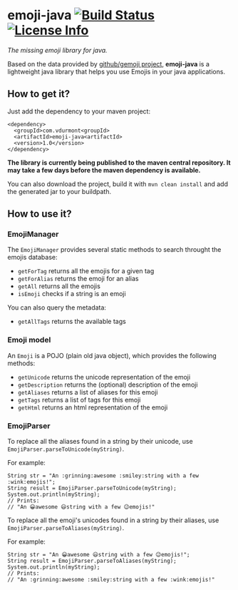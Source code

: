 emoji-java [![Build Status](https://travis-ci.org/vdurmont/emoji-java.svg?branch=master)](https://travis-ci.org/vdurmont/emoji-java) [![License Info](http://img.shields.io/badge/license-The%20MIT%20License-brightgreen.svg)](https://github.com/vdurmont/emoji-java/blob/master/LICENSE.md)
===

*The missing emoji library for java.*

Based on the data provided by [github/gemoji project](https://github.com/github/gemoji), **emoji-java** is a lightweight java library that helps you use Emojis in your java applications.

## How to get it?

Just add the dependency to your maven project:

```
<dependency>
  <groupId>com.vdurmont<groupId>
  <artifactId>emoji-java<artifactId>
  <version>1.0</version>
</dependency>
```

**The library is currently being published to the maven central repository. It may take a few days before the maven dependency is available.**

You can also download the project, build it with `mvn clean install` and add the generated jar to your buildpath.

## How to use it?

### EmojiManager

The `EmojiManager` provides several static methods to search throught the emojis database:

* `getForTag` returns all the emojis for a given tag
* `getForAlias` returns the emoji for an alias
* `getAll` returns all the emojis
* `isEmoji` checks if a string is an emoji

You can also query the metadata:

* `getAllTags` returns the available tags

### Emoji model

An `Emoji` is a POJO (plain old java object), which provides the following methods:

* `getUnicode` returns the unicode representation of the emoji
* `getDescription` returns the (optional) description of the emoji
* `getAliases` returns a list of aliases for this emoji
* `getTags` returns a list of tags for this emoji
* `getHtml` returns an html representation of the emoji

### EmojiParser

To replace all the aliases found in a string by their unicode, use `EmojiParser.parseToUnicode(myString)`.

For example:

```
String str = "An :grinning:awesome :smiley:string with a few :wink:emojis!";
String result = EmojiParser.parseToUnicode(myString);
System.out.println(myString);
// Prints:
// "An 😀awesome 😃string with a few 😉emojis!"
```

To replace all the emoji's unicodes found in a string by their aliases, use `EmojiParser.parseToAliases(myString)`.

For example:

```
String str = "An 😀awesome 😃string with a few 😉emojis!";
String result = EmojiParser.parseToAliases(myString);
System.out.println(myString);
// Prints:
// "An :grinning:awesome :smiley:string with a few :wink:emojis!"
```
